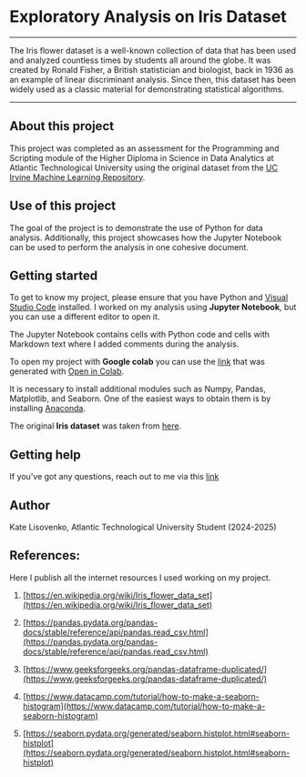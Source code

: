 # Exploratory Analysis on Iris Dataset

***

The Iris flower dataset is a well-known collection of data that has been used and analyzed countless times by students all around the globe. It was created by Ronald Fisher, a British statistician and biologist, back in 1936 as an example of linear discriminant analysis. Since then, this dataset has been widely used as a classic material for demonstrating statistical algorithms.

***

## About this project

This project was completed as an assessment for the Programming and Scripting module of the Higher Diploma in Science in Data Analytics at Atlantic Technological University using the original dataset from the [UC Irvine Machine Learning Repository](https://archive.ics.uci.edu/dataset/53/iris). 


## Use of this project

The goal of the project is to demonstrate the use of Python for data analysis. Additionally, this project showcases how the Jupyter Notebook can be used to perform the analysis in one cohesive document.

## Getting started

To get to know my project, please ensure that you have Python and [Visual Studio Code](https://code.visualstudio.com/) installed. 
I worked on my analysis using **Jupyter Notebook**, but you can use a different editor to open it.

The Jupyter Notebook contains cells with Python code and cells with Markdown text where I added comments during the analysis.

To open my project with **Google colab** you can use the [link](https://colab.research.google.com/github/Kate-217/pands_project/blob/main/iris.ipynb) that was generated with [Open in Colab](https://openincolab.com/).

It is necessary to install additional modules such as Numpy, Pandas, Matplotlib, and Seaborn. One of the easiest ways to obtain them is by installing [Anaconda](https://www.anaconda.com/download).

The original **Iris dataset** was taken from [here](https://archive.ics.uci.edu/dataset/53/iris).

## 


## Getting help

If you've got any questions, reach out to me via this [link](https://github.com/Kate-217/pands_project/issues/new)

## Author

Kate Lisovenko,
Atlantic Technological University Student (2024-2025)

## References:

Here I publish all the internet resources I used working on my project. 

1. [https://en.wikipedia.org/wiki/Iris_flower_data_set](https://en.wikipedia.org/wiki/Iris_flower_data_set)
2. [https://pandas.pydata.org/pandas-docs/stable/reference/api/pandas.read_csv.html](https://pandas.pydata.org/pandas-docs/stable/reference/api/pandas.read_csv.html)

3. [https://www.geeksforgeeks.org/pandas-dataframe-duplicated/](https://www.geeksforgeeks.org/pandas-dataframe-duplicated/)
4. [https://www.datacamp.com/tutorial/how-to-make-a-seaborn-histogram](https://www.datacamp.com/tutorial/how-to-make-a-seaborn-histogram)
5. [https://seaborn.pydata.org/generated/seaborn.histplot.html#seaborn-histplot](https://seaborn.pydata.org/generated/seaborn.histplot.html#seaborn-histplot)